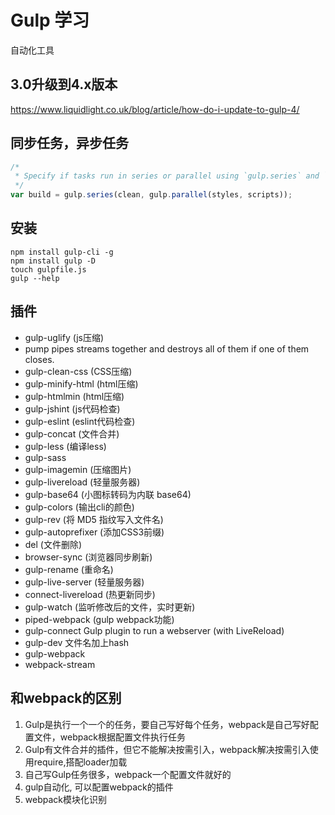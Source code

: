 # Gulp 学习

自动化工具

## 3.0升级到4.x版本

https://www.liquidlight.co.uk/blog/article/how-do-i-update-to-gulp-4/

## 同步任务，异步任务

```js
/*
 * Specify if tasks run in series or parallel using `gulp.series` and `gulp.parallel`
 */
var build = gulp.series(clean, gulp.parallel(styles, scripts));
```

## 安装

```shell
npm install gulp-cli -g
npm install gulp -D
touch gulpfile.js
gulp --help
```

## 插件
- gulp-uglify (js压缩)
- pump pipes streams together and destroys all of them if one of them closes.
- gulp-clean-css (CSS压缩)
- gulp-minify-html (html压缩)
- gulp-htmlmin (html压缩)
- gulp-jshint (js代码检查)
- gulp-eslint (eslint代码检查)
- gulp-concat (文件合并)
- gulp-less (编译less)
- gulp-sass
- gulp-imagemin (压缩图片)
- gulp-livereload (轻量服务器)
- gulp-base64 (小图标转码为内联 base64)
- gulp-colors (输出cli的颜色)
- gulp-rev (将 MD5 指纹写入文件名)
- gulp-autoprefixer (添加CSS3前缀)
- del (文件删除)
- browser-sync (浏览器同步刷新)
- gulp-rename (重命名)
- gulp-live-server (轻量服务器)
- connect-livereload (热更新同步)
- gulp-watch (监听修改后的文件，实时更新)
- piped-webpack (gulp webpack功能)
- gulp-connect Gulp plugin to run a webserver (with LiveReload)
- gulp-dev 文件名加上hash
- gulp-webpack
- webpack-stream




## 和webpack的区别

1. Gulp是执行一个一个的任务，要自己写好每个任务，webpack是自己写好配置文件，webpack根据配置文件执行任务
2. Gulp有文件合并的插件，但它不能解决按需引入，webpack解决按需引入使用require,搭配loader加载
3. 自己写Gulp任务很多，webpack一个配置文件就好的
4. gulp自动化, 可以配置webpack的插件
5. webpack模块化识别